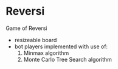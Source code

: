 # Reversi
Game of Reversi

- resizeable board
- bot players implemented with use of:
  1. Minmax algorithm 
  2. Monte Carlo Tree Search algorithm
